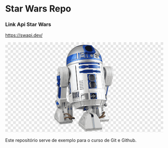 # Star Wars Repo

### Link Api Star Wars

https://swapi.dev/


![R2D2](r2d2)


Este repositório serve de exemplo para o curso de Git e Github.
